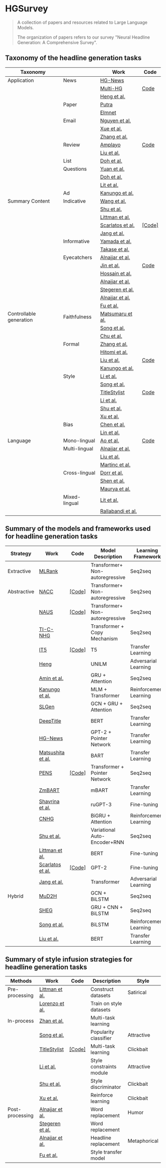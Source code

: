 # HGSurvey
>A collection of papers and resources related to Large Language Models.
>
>The organization of papers refers to our survey "Neural Headline Generation: A Comprehensive Survey".
>
## Taxonomy of the headline generation tasks
|Taxonomy| |Work |Code| 
| ----------- |----------- |----------- |----------- |
|Application|News|[HG-News](https://ieeexplore.ieee.org/stamp/stamp.jsp?arnumber=9507422)||
|||[Multi-HG](https://export.arxiv.org/pdf/2004.03875)|[Code](https://github.com/dayihengliu/KeyMultiHeadline)|
|||[Heng et al.](https://ieeexplore.ieee.org/document/9581133)||
||Paper|[Putra](https://www.researchgate.net/publication/322119181_Automatic_Title_Generation_in_Scientific_Articles_for_Authorship_Assistance_A_Summarization_Approach)||
|||[Elmnet](https://link.springer.com/article/10.1007/s11042-021-11641-1)||
||Email|[Nguyen et al.](https://www.researchgate.net/publication/360930536_AI_Gives_You_a_Good_Beginning)||
|||[Xue et al.](https://link.springer.com/chapter/10.1007/978-3-030-63820-7_76)||
|||[Zhang et al.](https://aclanthology.org/P19-1043.pdf)||
||Review|[Amplayo](https://aclanthology.org/D19-1562.pdf)|[Code](https://github.com/rktamplayo/CHIM)|
|||[Liu et al.](https://dl.acm.org/doi/10.1007/978-3-030-01716-3_27)||
||List|[Doh et al.](https://arxiv.org/pdf/2110.07354)||
||Questions|[Yuan et al.](https://arxiv.org/pdf/1912.00839)||
|||[Doh et al.](https://arxiv.org/abs/2110.07354)||
|||[Lit et al.](https://ieeexplore.ieee.org/document/9533288/)||
||Ad|[Kanungo et al.](https://dl.acm.org/doi/pdf/10.1145/3534678.3539069)||
|Summary Content|Indicative|[Wang et al.]()||
|	  || [Shu et al.](https://pike.psu.edu/publications/icdm18.pdf) ||
|	 | | [Littman et al.](https://aclanthology.org/2020.figlang-1.pdf#page=54) | |
|	 | | [Scarlatos et al.](https://arxiv.org/pdf/2302.07974)|[[Code]](https://github.com/umass-ml4ed/mathGPT)| |
|	  || [Jang et al.](https://aclanthology.org/2023.findings-eacl.159.pdf) | | | Adversarial Learning|
||Informative|[Yamada et al.]()||
|||[Takase et al.]()||
||Eyecatchers|[Alnajjar et al.](https://arxiv.org/pdf/2109.08702)||
|||[Jin et al.](https://arxiv.org/pdf/2004.01980)|[Code](https://github.com/jind11/TitleStylist)|
|||[Hossain et al.](https://aclanthology.org/N19-1012.pdf)||
|||[Alnajjar et al.](https://arxiv.org/pdf/2109.08702) | |   
|||[Stegeren et al.](https://ris.utwente.nl/ws/files/124571222/vanstegeren2019churnalist.pdf) 
||| [Alnajjar et al.](https://helda.helsinki.fi/server/api/core/bitstreams/b0ed750c-a5c1-4bfd-a2ef-c2ed4fa04b90/content) |   |   
|||[Fu et al.](https://ojs.aaai.org/index.php/AAAI/article/view/11330)  | | 
|Controllable generation|Faithfulness|[Matsumaru et al.](https://aclanthology.org/2020.acl-main.123.pdf)||
|||[Song et al.](https://arxiv.org/pdf/2002.02095)||
|||[Chu et al.](https://dl.acm.org/doi/10.1145/3366424.3382676)||
||Formal|[Zhang et al.](https://dl.acm.org/doi/10.1145/3269206.3271711)||
|||[Hitomi et al.](https://aclanthology.org/W19-8641.pdf)||
|||[Liu et al.](https://arxiv.org/pdf/2205.14522)|[Code](https://github.com/MANGA-UOFA/NACC)|
|||[Kanungo et al.](https://dl.acm.org/doi/pdf/10.1145/3534678.3539069)||
||Style|[Li et al.](https://arxiv.org/pdf/2012.07419)||
|| | [Song et al.](https://ojs.aaai.org/index.php/AAAI/article/view/6421)  ||
|| |[TitleStylist](https://arxiv.org/pdf/2004.01980) |[Code]( https://github.com/jind11/TitleStylist) |
|||[Li et al.](https://ojs.aaai.org/index.php/AAAI/article/view/17565)  ||
|| |[Shu et al.](https://pike.psu.edu/publications/icdm18.pdf)   ||
|||[Xu et al.](https://arxiv.org/pdf/1909.03582)  | | 
||Bias|[Chen et al.](https://aclanthology.org/W18-6509.pdf)||
|||[Lin et al.](https://ieeexplore.ieee.org/document/9457821)||
|Language|Mono-lingual|[Ao et al.](https://aclanthology.org/2021.acl-long.7.pdf)|[Code](https://paperswithcode.com/paper/pens-a-dataset-and-generic-framework-for)|
||Multi-lingual|[Alnajjar et al.](https://helda.helsinki.fi/bitstream/handle/10138/303715/iccc_proceedings_2019_258.pdf?sequence=1)||
|||[Liu et al.](https://aclanthology.org/W19-8904.pdf)||
|||[Martinc et al.](https://aclanthology.org/2022.lrec-1.381.pdf)||
||Cross-lingual|[Dorr et al.](https://dl.acm.org/doi/abs/10.1145/979872.979878)||
|||[Shen et al.](https://nlp.csai.tsinghua.edu.cn/~lzy/publications/taslp2018_zero.pdf)||
|||[Maurya et al.](https://aclanthology.org/2021.findings-acl.248.pdf)||
||Mixed-lingual|[Lit et al.](https://ieeexplore.ieee.org/document/9533288/)||
|||[Rallabandi et al.](https://www.cs.cmu.edu/~awb/papers/IS17_rallabandi.pdf)||


## Summary of the models and frameworks used for headline generation tasks

|Strategy| Work |Code| Model Description | Learning Framework|
| ----------- |----------- |----------- | ----------- | ----------- |   
|Extractive | [MLRank](https://aclanthology.org/C18-1148.pdf)|| Transformer+ Non-autoregressive | Seq2seq|
|Abstractive| [NACC](https://proceedings.neurips.cc/paper_files/paper/2022/file/bb0f9af6a4881ccb6e14c11b8b4be710-Paper-Conference.pdf) |[[Code]](https://github.com/MANGA-UOFA/NACC)| Transformer+ Non-autoregressive | Seq2seq|	
|  | [NAUS](https://arxiv.org/pdf/2205.14521) |[[Code]](https://github.com/MANGA-UOFA/NAUS)| Transformer+ Non-autoregressive	| Seq2seq|
|| [TI-C-NHG](https://link.springer.com/article/10.1007/s11063-022-10942-2)  ||Transformer + Copy Mechanism	| Seq2seq|
| | [IT5](https://pure.rug.nl/ws/portalfiles/portal/260396938/2203.03759.pdf) |[[Code]](https://github.com/gsarti/it5)  |T5	| Transfer Learning|
|	  | [Heng](https://ieeexplore.ieee.org/abstract/document/9581133) | | UNILM	| Adversarial Learning |
|	  | [Amin et al.](https://nahid.org/papers/c11.pdf)  || GRU + Attention | Seq2seq|
|	  | [Kanungo et al.](https://aclanthology.org/2021.naacl-industry.33.pdf) | |MLM + Transformer |	Reinforcement Learning|
|	  | [SLGen](https://ojs.aaai.org/index.php/AAAI/article/view/6501) | | GCN + GRU + Attention | Seq2seq|	
|	  | [DeepTitle](https://arxiv.org/pdf/2107.10935)  || BERT |	Transfer Learning|
|	  | [HG-News](https://ieeexplore.ieee.org/stamp/stamp.jsp?arnumber=9507422)  || GPT-2 + Pointer Network |	Transfer Learning|
|	  | [Matsushita et al.](https://aclanthology.org/2021.ranlp-1.107.pdf)  || BART	| Transfer Learning|
|	  | [PENS](https://aclanthology.org/2021.acl-long.7.pdf) |[[Code]](https://msnews.github.io/pens.html) | Transformer + Pointer Network	| Seq2seq|
|	  | [ZmBART](https://arxiv.org/pdf/2106.01597)|| mBART	| Transfer Learning|
|	  | [Shavrina et al.](https://www.elibrary.ru/item.asp?id=48123721#page=222)  || ruGPT-3	| Fine-tuning|
|	  | [CNHG](https://ieeexplore.ieee.org/abstract/document/9142327) | |BiGRU + Attention |	Reinforcement Learning|
|	  | [Shu et al.](https://pike.psu.edu/publications/icdm18.pdf) || Variational Auto-Encoder+RNN | Seq2seq|
|	  | [Littman et al.](https://aclanthology.org/2020.figlang-1.pdf#page=54) | | BERT | Fine-tuning|
|	  | [Scarlatos et al.](https://arxiv.org/pdf/2302.07974)|[[Code]](https://github.com/umass-ml4ed/mathGPT)| GPT-2 | Fine-tuning|
|	  | [Jang et al.](https://aclanthology.org/2023.findings-eacl.159.pdf) | | Transformer | Adversarial Learning|
|Hybrid | [MuD2H](https://ieeexplore.ieee.org/stamp/stamp.jsp?arnumber=9729734)  || GCN + BiLSTM | Seq2seq|	
| | [SHEG](https://d1wqtxts1xzle7.cloudfront.net/94078423/s00521-020-05188-920221111-1-bf3m8-libre.pdf?1668194168=&response-content-disposition=inline%3B+filename%3DSHEG_summarization_and_headline_generati.pdf&Expires=1719991467&Signature=JSD4x8vQa6q~x2v1gqZRiWT9fPAOD5AL64zKyyJOlnkSVoWDjxfZYWQwG2mwjJ00vOkzsC61XCeSik1Qi66Sqdeo9XAWZGxDf8O~yOU5W3ZfSo~HXDZTY42~1LO09Gzwfha4hfrHU602NjS5XX0KaVa3hiYqTUln4C0ilxtEj7IJ26HkZTxlZdjLoUDv8yeWv6H7rOAJkjqsE-XIxPgBZze-gmgVbk5yvkWVzxQA2PBu-QiLlebhc42M23JDeFeWwnBWhdU5pMUfIzsncLnE3D8ISUNaJy-SfW0DRMdWOQX3ybYz~FrdgZYweMcrTmV6pKxGWD3gjAmQ926MaBWgiQ__&Key-Pair-Id=APKAJLOHF5GGSLRBV4ZA) | | GRU + CNN + BiLSTM | Seq2seq|	
| | [Song et al.](https://ojs.aaai.org/index.php/AAAI/article/view/6421) || BiLSTM	| Reinforcement Learning|
| | [Liu et al.](https://aclanthology.org/W19-8904.pdf)  || BERT	| Transfer Learning|


## Summary of style infusion strategies for headline generation tasks
|Methods| Work |Code| Description | Style|
| ----------- | ----------- |----------- |----------- | ----------- |   
|Pre-processing|  [Littman et al.](https://aclanthology.org/2020.figlang-1.pdf#page=54) | | Construct datasets | Satirical  |   
||[Lorenzo et al.](https://aclanthology.org/2020.lrec-1.828.pdf)  || Train on style datasets |   |  
|In-process|[Zhan et al.](https://www.ijcai.org/proceedings/2022/0623.pdf)  || Multi-task learning|
||  [Song et al.](https://ojs.aaai.org/index.php/AAAI/article/view/6421)  ||Popularity classifier |Attractive|
|| [TitleStylist](https://arxiv.org/pdf/2004.01980) |[[Code]]( https://github.com/jind11/TitleStylist) |Multi-task learning |Clickbait|
||[Li et al.](https://ojs.aaai.org/index.php/AAAI/article/view/17565)  ||Style constraints module |Attractive|
|| [Shu et al.](https://pike.psu.edu/publications/icdm18.pdf)   ||Style discriminator |Clickbait|
||[Xu et al.](https://arxiv.org/pdf/1909.03582)  ||Reinforce learning | Clickbait  |   
|Post-processing|[Alnajjar et al.](https://arxiv.org/pdf/2109.08702) ||Word replacement   |  Humor  |   
||[Stegeren et al.](https://ris.utwente.nl/ws/files/124571222/vanstegeren2019churnalist.pdf) ||Word replacement  |  |   
|| [Alnajjar et al.](https://helda.helsinki.fi/server/api/core/bitstreams/b0ed750c-a5c1-4bfd-a2ef-c2ed4fa04b90/content) ||Headline replacement  |Metaphorical   |   
||[Fu et al.](https://ojs.aaai.org/index.php/AAAI/article/view/11330)  || Style transfer model |   |   

